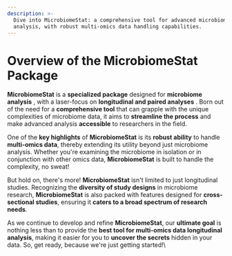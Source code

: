 ```yaml
---
description: >-
  Dive into MicrobiomeStat: a comprehensive tool for advanced microbiome
  analysis, with robust multi-omics data handling capabilities.
---
```


# Overview of the MicrobiomeStat Package

**MicrobiomeStat** is a **specialized package** designed for **microbiome analysis** , with a laser-focus on **longitudinal and paired analyses** . Born out of the need for a **comprehensive tool** that can grapple with the unique complexities of microbiome data, it aims to **streamline the process** and make advanced analysis **accessible** to researchers in the field.

One of the **key highlights** of **MicrobiomeStat** is its **robust ability** to handle **multi-omics data**, thereby extending its utility beyond just microbiome analysis. Whether you're examining the microbiome in isolation or in conjunction with other omics data, **MicrobiomeStat** is built to handle the complexity, no sweat!

But hold on, there's more! **MicrobiomeStat** isn't limited to just longitudinal studies. Recognizing the **diversity of study designs** in microbiome research, **MicrobiomeStat** is also packed with features designed for **cross-sectional studies**, ensuring it **caters to a broad spectrum of research needs**.

As we continue to develop and refine **MicrobiomeStat**, our **ultimate goal** is nothing less than to provide the **best tool for multi-omics data longitudinal analysis**, making it easier for you to **uncover the secrets** hidden in your data. So, get ready, because we're just getting started!\
